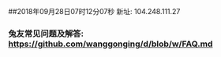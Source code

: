 ##2018年09月28日07时12分07秒 新址: 104.248.111.27
### 兔友常见问题及解答: https://github.com/wanggonging/d/blob/w/FAQ.md
